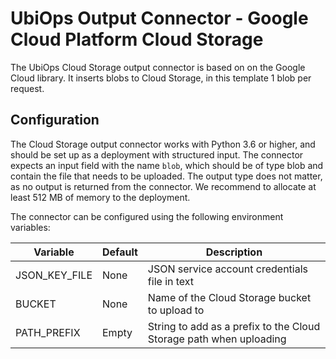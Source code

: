 # UbiOps Output Connector - Google Cloud Platform Cloud Storage 

The UbiOps Cloud Storage output connector is based on on the Google Cloud library. It inserts blobs to Cloud Storage, in
this template 1 blob per request.


## Configuration

The Cloud Storage output connector works with Python 3.6 or higher, and should be set up as a deployment with structured
input. The connector expects an input field with the name `blob`, which should be of type blob and contain the file
that needs to be uploaded. The output type does not matter, as no output is returned from the connector. We recommend to
allocate at least 512 MB of memory to the deployment.
  
The connector can be configured using the following environment variables:

| Variable          | Default | Description                                                        |
|-------------------|---------|--------------------------------------------------------------------|
| JSON_KEY_FILE     | None    | JSON service account credentials file in text                      |
| BUCKET            | None    | Name of the Cloud Storage bucket to upload to                      |
| PATH_PREFIX       | Empty   | String to add as a prefix to the Cloud Storage path when uploading |
